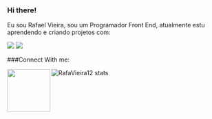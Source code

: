 ### Hi there!
Eu sou Rafael Vieira, sou um Programador Front End, atualmente estu aprendendo e criando projetos com:

<IMG SRC="https://img.shields.io/badge/HTML5-E34F26?style=for-the-badge&logo=html5&logoColor=white">
<IMG SRC="https://img.shields.io/badge/CSS3-1572B6?style=for-the-badge&logo=css3&logoColor=white">



###Connect With me:
<p>
  <a href="https://www.linkedin.com/in/rafael-vieira-de-miranda-9792a068/">
  <img align="left" alt"LinkedIn" width="100px" src="https://img.shields.io/badge/LinkedIn-0077B5?style=for-the-badge&logo=linkedin&logoColor=white" /></a>
    </p>
    
![RafaVieira12 stats](https://github-readme-stats.vercel.app/api?username=Rafael&show_icons=true&theme=transparent)
